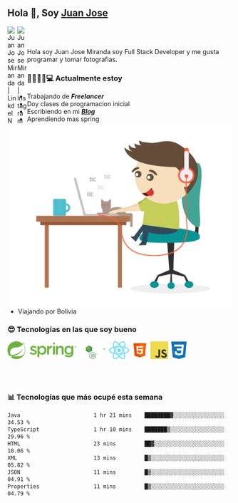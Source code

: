 ## Hola 👋, Soy [Juan Jose](http://juanjoses.me)

<a href="https://www.linkedin.com/in/juanjosemirandam/">
  <img align="left" alt="Juan Jose Miranda | LinkdeIN" width="22px" src="https://cdn.jsdelivr.net/npm/simple-icons@v3/icons/linkedin.svg" />
</a>

<a href="https://www.instagram.com/juan.jose.miranda/">
  <img align="left" alt="Juan Jose Miranda | Instagram" width="22px" src="https://cdn.jsdelivr.net/npm/simple-icons@v3/icons/instagram.svg" />
</a>

<br /> <br />

Hola soy Juan Jose Miranda soy Full Stack Developer y me gusta programar y tomar fotografias.

<img align="right" alt="GIF" src="./images/gif-juanjose.gif" width="500" max-height="320" />

### 👨‍💻🕵‍♀💻 Actualmente estoy

- Trabajando de ***Freelancer***
- Doy clases de programacion inicial
- Escribiendo en mi ***[Blog](http://juanjoses.me)***
- Aprendiendo mas spring
- Viajando por Bolivia 

### 😎 Tecnologías en las que soy bueno

<code><img alt="Spring" height="40px" src="./images/spring-icon.svg"/></code>
<code><img alt="NodeJS" height="40px" src="./images/nodejs-icon.svg" /></code>
<code><img alt="ReactJS" height="40px" src="./images/react-icon.svg" /></code>
<code><img alt="HTML5" height="40px" src="./images/html-icon.png" /></code>
<code><img alt="JavaScript" height="40px" src="./images/js-icon.png"  /></code>
<code><img alt="CSS3" height="40px" src="./images/css-icon.png" /></code>

<br/><br/>

### 📊 Tecnologías que más ocupé esta semana

<!--START_SECTION:waka-->

```text
Java                       1 hr 21 mins    ████████▓░░░░░░░░░░░░░░░░   34.53 %
TypeScript                 1 hr 10 mins    ███████▒░░░░░░░░░░░░░░░░░   29.96 %
HTML                       23 mins         ██▓░░░░░░░░░░░░░░░░░░░░░░   10.06 %
XML                        13 mins         █▒░░░░░░░░░░░░░░░░░░░░░░░   05.82 %
JSON                       11 mins         █▒░░░░░░░░░░░░░░░░░░░░░░░   04.91 %
Properties                 11 mins         █▒░░░░░░░░░░░░░░░░░░░░░░░   04.79 %
```

<!--END_SECTION:waka-->

<!-- ### 📌🤓 Últimos artículos en mi blog -->